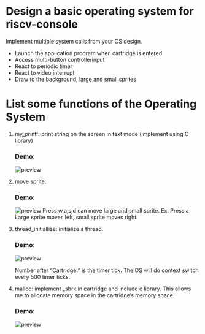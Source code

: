 # Design a basic operating system for riscv-console
Implement multiple system calls from your OS design.
* Launch the application program when cartridge is entered
* Access multi-button controllerinput
* React to periodic timer
* React to video interrupt
* Draw to the background, large and small sprites

# List some functions of the Operating System

 

1. my_printf: print string on the screen in text mode (implement using C library)
    ### Demo:
    ![preview](https://imgur.com/Tumx4zu.png)
 


2. move sprite:
    ### Demo:
    ![preview](https://i.imgur.com/qgTSQ9n.png)
    Press w,a,s,d can move large and small sprite.
    Ex. Press a Large sprite moves left, small sprite moves right.

3. thread_initiallize: initialize a thread.
    ### Demo:
    ![preview](https://i.imgur.com/utewlfJ.png)
    
    Number after “Cartridge:” is the timer tick. The OS will do context switch every 500 timer ticks.



4. malloc:
    implement _sbrk in cartridge and include c library. This allows me to allocate memory space in the cartridge’s memory space.


    ### Demo:
    ![preview](https://i.imgur.com/Motnjiu.png)

  


